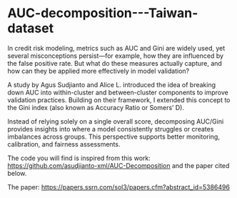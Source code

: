 # AUC-decomposition---Taiwan-dataset
In credit risk modeling, metrics such as AUC and Gini are widely used, yet several misconceptions persist—for example, how they are influenced by the false positive rate. But what do these measures actually capture, and how can they be applied more effectively in model validation?

A study by Agus Sudjianto and Alice L. introduced the idea of breaking down AUC into within-cluster and between-cluster components to improve validation practices. Building on their framework, I extended this concept to the Gini index (also known as Accuracy Ratio or Somers’ D).

Instead of relying solely on a single overall score, decomposing AUC/Gini provides insights into where a model consistently struggles or creates imbalances across groups. This perspective supports better monitoring, calibration, and fairness assessments.

The code you will find is inspired from this work: https://github.com/asudjianto-xml/AUC-Decomposition and the paper cited below.

The paper: https://papers.ssrn.com/sol3/papers.cfm?abstract_id=5386496

